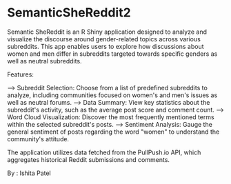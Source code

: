 # SemanticSheReddit2
Semantic SheReddit is an R Shiny application designed to analyze and visualize the discourse around gender-related topics across various subreddits. This app enables users to explore how discussions about women and men differ in subreddits targeted towards specific genders as well as neutral subreddits.

Features: 

--> Subreddit Selection: Choose from a list of predefined subreddits to analyze, including communities focused on women's and men's issues as well as neutral forums.
--> Data Summary: View key statistics about the subreddit's activity, such as the average post score and comment count.
--> Word Cloud Visualization: Discover the most frequently mentioned terms within the selected subreddit's posts.
--> Sentiment Analysis: Gauge the general sentiment of posts regarding the word "women" to understand the community's attitude.

The application utilizes data fetched from the PullPush.io API, which aggregates historical Reddit submissions and comments.

By : Ishita Patel
